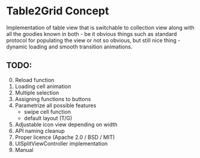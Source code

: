 # Table2Grid Concept

Implementation of table view that is switchable to collection view along with all the goodies known in both - be it obvious things such as standard protocol for populating the view or not so obvious, but still nice thing - dynamic loading and smooth transition animations.

## TODO:

0. Reload function
1. Loading cell animation
2. Multiple selection
3. Assigning functions to buttons
4. Parametrize all possible features
    - swipe cell function
    - default layout (T/G)
5. Adjustable icon view depending on width
6. API naming cleanup
7. Proper licence (Apache 2.0 / BSD / MIT)
8. UISplitViewController implementation
9. Manual